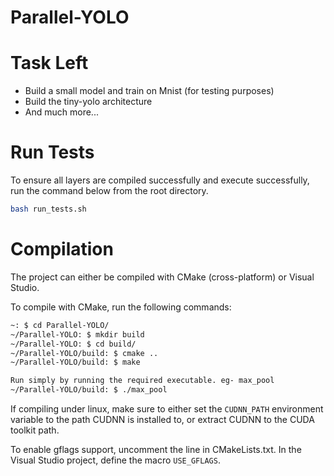 # Parallel-YOLO

Task Left
=========

- Build a small model and train on Mnist (for testing purposes)
- Build the tiny-yolo architecture
- And much more...

Run Tests
==========
To ensure all layers are compiled successfully and execute successfully, run the command below from the root directory.

```bash
bash run_tests.sh
```

Compilation
===========

The project can either be compiled with CMake (cross-platform) or Visual Studio.

To compile with CMake, run the following commands:
```bash
~: $ cd Parallel-YOLO/
~/Parallel-YOLO: $ mkdir build
~/Parallel-YOLO: $ cd build/
~/Parallel-YOLO/build: $ cmake ..
~/Parallel-YOLO/build: $ make

Run simply by running the required executable. eg- max_pool
~/Parallel-YOLO/build: $ ./max_pool
```

If compiling under linux, make sure to either set the ```CUDNN_PATH``` environment variable to the path CUDNN is installed to, or extract CUDNN to the CUDA toolkit path.

To enable gflags support, uncomment the line in CMakeLists.txt. In the Visual Studio project, define the macro ```USE_GFLAGS```.
